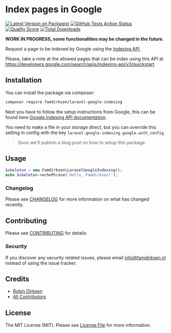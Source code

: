 # Index pages in Google

[![Latest Version on Packagist](https://img.shields.io/packagist/v/famdirksen/laravel-google-indexing.svg?style=flat-square)](https://packagist.org/packages/famdirksen/laravel-google-indexing)
[![GitHub Tests Action Status](https://img.shields.io/github/workflow/status/famdirksen/laravel-google-indexing/run-tests?label=tests)](https://github.com/famdirksen/laravel-google-indexing/actions?query=workflow%3Arun-tests+branch%3Amaster)
[![Quality Score](https://img.shields.io/scrutinizer/g/famdirksen/laravel-google-indexing.svg?style=flat-square)](https://scrutinizer-ci.com/g/famdirksen/laravel-google-indexing)
[![Total Downloads](https://img.shields.io/packagist/dt/famdirksen/laravel-google-indexing.svg?style=flat-square)](https://packagist.org/packages/famdirksen/laravel-google-indexing)

**WORK IN PROGRESS, some functionalities may be changed in the future.**

Request a page to be indexed by Google using the [Indexing API](https://developers.google.com/search/apis/indexing-api/v3/quickstart).

Please, take a note at the allowed pages that can be index using this API at https://developers.google.com/search/apis/indexing-api/v3/quickstart.

## Installation

You can install the package via composer:

```bash
composer require famdirksen/laravel-google-indexing
```

Next you have to follow the setup instructions from Google, this can be found here [Google Indexing API documentation](https://developers.google.com/search/apis/indexing-api/v3/prereqs).

You need to make a file in your storage direct, but you can override this setting in config with the key `laravel-google-indexing.google.auth_config`.

> Soon we'll publish a blog post on how to setup this package. 

## Usage

``` php
$skeleton = new Famdirksen\LaravelGoogleIndexing();
echo $skeleton->echoPhrase('Hello, Famdirksen!');
```

### Changelog

Please see [CHANGELOG](CHANGELOG.md) for more information on what has changed recently.

## Contributing

Please see [CONTRIBUTING](CONTRIBUTING.md) for details.

### Security

If you discover any security related issues, please email info@famdirksen.nl instead of using the issue tracker.

## Credits

- [Robin Dirksen](https://github.com/robindirksen1)
- [All Contributors](../../contributors)

## License

The MIT License (MIT). Please see [License File](LICENSE.md) for more information.
